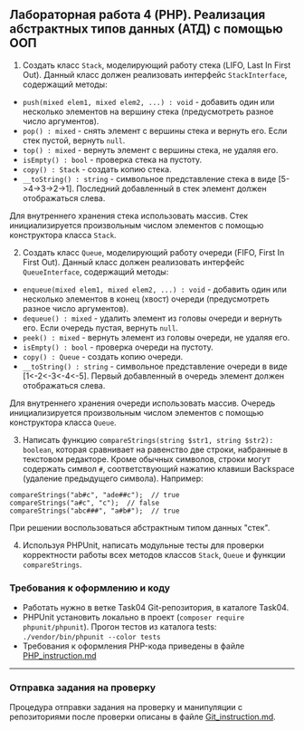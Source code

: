 ##                             Лабораторная работа 4 (PHP). Реализация абстрактных типов данных (АТД) с помощью ООП
1. Создать класс `Stack`, моделирующий работу стека (LIFO, Last In First Out). Данный класс должен реализовать интерфейс `StackInterface`, содержащий методы:
* `push(mixed elem1, mixed elem2, ...) : void` - добавить один или несколько элементов на вершину стека (предусмотреть разное число аргументов).
* `pop() : mixed` - снять элемент с вершины стека и вернуть его. Если стек пустой, вернуть `null`.
* `top() : mixed` - вернуть элемент с вершины стека, не удаляя его.
* `isEmpty() : bool` - проверка стека на пустоту.
* `copy() : Stack` - создать копию стека.
* `__toString() : string` - символьное представление стека в виде [5->4->3->2->1]. Последний добавленный в стек элемент должен отображаться слева.

Для внутреннего хранения стека использовать массив.
Стек инициализируется произвольным числом элементов с помощью конструктора класса `Stack`.

2. Создать класс `Queue`, моделирующий работу очереди (FIFO, First In First Out). Данный класс должен реализовать интерфейс `QueueInterface`, содержащий методы:
* `enqueue(mixed elem1, mixed elem2, ...) : void` - добавить один или несколько элементов в конец (хвост) очереди (предусмотреть разное число аргументов).
* `dequeue() : mixed` - удалить элемент из головы очереди и вернуть его. Если очередь пустая, вернуть `null`.
* `peek() : mixed` - вернуть элемент из головы очереди, не удаляя его.
* `isEmpty() : bool` - проверка очереди на пустоту.
* `copy() : Queue` - создать копию очереди.
* `__toString() : string` - символьное представление очереди в виде [1<-2<-3<-4<-5]. Первый добавленный в очередь элемент должен отображаться слева.

Для внутреннего хранения очереди использовать массив.
Очередь инициализируется произвольным числом элементов с помощью конструктора класса `Queue`.

3. Написать функцию `compareStrings(string $str1, string $str2): boolean`, которая сравнивает на равенство две строки, набранные в текстовом редакторе. Кроме обычных символов, строки могут содержать символ `#`, соответствующий нажатию клавиши Backspace (удаление предыдущего символа). 
Например:
```
compareStrings("ab#c", "ade##c");  // true
compareStrings("a#c", "c");  // false
compareStrings("abc###", "a#b#");  // true
```
При решении воспользоваться абстрактным типом данных "стек". 

4. Используя PHPUnit, написать модульные тесты для проверки корректности работы всех методов классов `Stack`, `Queue` и функции `compareStrings`.

### Требования к оформлению и коду
* Работать нужно в ветке Task04 Git-репозитория, в каталоге Task04.
* PHPUnit установить локально в проект (`composer require phpunit/phpunit`). Прогон тестов из каталога tests: `./vendor/bin/phpunit --color tests`
* Требования к оформления PHP-кода приведены в файле [PHP_instruction.md](PHP_instruction.md)

- - -

### Отправка задания на проверку
Процедура отправки задания на проверку и манипуляции с репозиториями после проверки описаны в файле [Git_instruction.md](Git_instruction.md).
